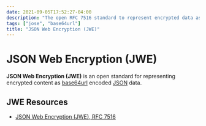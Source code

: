 ```yaml
---
date: 2021-09-05T17:52:27-04:00
description: "The open RFC 7516 standard to represent encrypted data as base64url encoded JSON"
tags: ["jose", "base64url"]
title: "JSON Web Encryption (JWE)"
---
```


# JSON Web Encryption (JWE)

**JSON Web Encryption (JWE)** is an open standard for representing encrypted content as [base64url](base64url.md) encoded [JSON](json.md) data.

## JWE Resources

* [JSON Web Encryption (JWE), RFC 7516](https://datatracker.ietf.org/doc/html/rfc7516)
